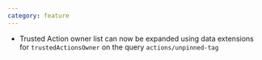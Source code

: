 ```yaml
---
category: feature
---
```

* Trusted Action owner list can now be expanded using data extensions for `trustedActionsOwner` on the query `actions/unpinned-tag`